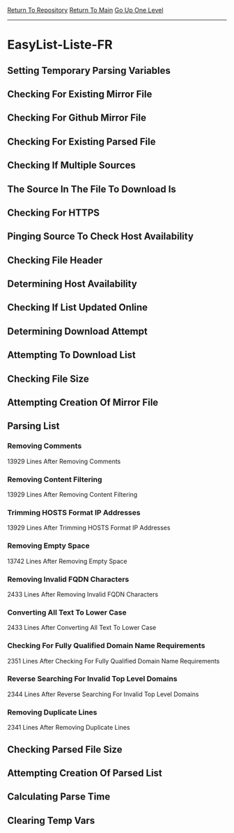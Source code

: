[Return To Repository](https://github.com/deathbybandaid/piholeparser/)
[Return To Main](https://github.com/deathbybandaid/piholeparser/blob/master/RecentRunLogs/Mainlog.md)
[Go Up One Level](https://github.com/deathbybandaid/piholeparser/blob/master/RecentRunLogs/TopLevelScripts/30-Processing-External-Blacklists.md)
____________________________________
# EasyList-Liste-FR
## Setting Temporary Parsing Variables
## Checking For Existing Mirror File
## Checking For Github Mirror File
## Checking For Existing Parsed File
## Checking If Multiple Sources
## The Source In The File To Download Is
## Checking For HTTPS
## Pinging Source To Check Host Availability
## Checking File Header
## Determining Host Availability
## Checking If List Updated Online
## Determining Download Attempt
## Attempting To Download List
## Checking File Size
## Attempting Creation Of Mirror File
## Parsing List
### Removing Comments
13929 Lines After Removing Comments
### Removing Content Filtering
13929 Lines After Removing Content Filtering
### Trimming HOSTS Format IP Addresses
13929 Lines After Trimming HOSTS Format IP Addresses
### Removing Empty Space
13742 Lines After Removing Empty Space
### Removing Invalid FQDN Characters
2433 Lines After Removing Invalid FQDN Characters
### Converting All Text To Lower Case
2433 Lines After Converting All Text To Lower Case
### Checking For Fully Qualified Domain Name Requirements
2351 Lines After Checking For Fully Qualified Domain Name Requirements
### Reverse Searching For Invalid Top Level Domains
2344 Lines After Reverse Searching For Invalid Top Level Domains
### Removing Duplicate Lines
2341 Lines After Removing Duplicate Lines
## Checking Parsed File Size
## Attempting Creation Of Parsed List
## Calculating Parse Time
## Clearing Temp Vars
